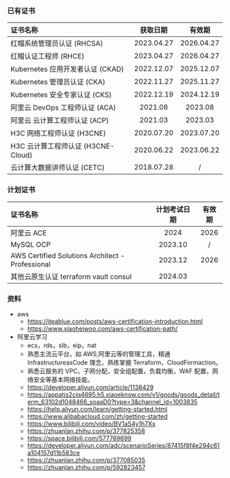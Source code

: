 ### 已有证书

| 证书名称                           |  获取日期  |   有效期   |
| :--------------------------------- | :--------: | :--------: |
| 红帽系统管理员认证 (RHCSA)         | 2023.04.27 | 2026.04.27 |
| 红帽认证工程师 (RHCE)              | 2023.04.27 | 2026.04.27 |
| Kubernetes 应用开发者认证 (CKAD)   | 2022.12.07 | 2025.12.07 |
| Kubernetes 管理员认证 (CKA)        | 2022.11.27 | 2025.11.27 |
| Kubernetes 安全专家认证 (CKS)      | 2022.12.19 | 2024.12.19 |
| 阿里云 DevOps 工程师认证 (ACA)     |  2021.08   |  2023.08   |
| 阿里云 云计算工程师认证 (ACP)      |  2021.03   |  2023.03   |
| H3C 网络工程师认证 (H3CNE)         | 2020.07.20 | 2023.07.20 |
| H3C 云计算工程师认证 (H3CNE-Cloud) | 2020.06.22 | 2023.06.22 |
| 云计算大数据讲师认证 (CETC)        | 2018.07.28 |     /      |

### 计划证书

| 证书名称                                               | 计划考试日期 | 有效期 |
| :----------------------------------------------------- | :----------: | :----: |
| 阿里云 ACE                                             |     2024     |  2026  |
| MySQL OCP                                              |   2023.10    |   /    |
| AWS Certified Solutions Architect - Professional       |   2023.12    |  2026  |
| 其他云原生认证  terraform vault consul  |   2024.03    |        |

### 资料

- aws
  - https://iteablue.com/posts/aws-certification-introduction.html
  - https://www.xiaoheiwoo.com/aws-certification-path/
- 阿里云学习
  - ecs，rds，slb，eip，nat
  - 熟悉主流云平台，如 AWS,阿里云等的管理工具，精通 InfrastructureasCode 理念，熟练掌握 Terraform，CloudFormaction。
  - 熟悉云服务的 VPC，子网分配，安全组配置，负载均衡，WAF 配置，网络安全等基本网络技能。
  - https://developer.aliyun.com/article/1138429
  - https://appatjs2ciq4695.h5.xiaoeknow.com/v1/goods/goods_detail/term_63102d1048466_soaaD0?type=3&channel_id=1003835
  - https://help.aliyun.com/learn/getting-started.html
  - https://www.alibabacloud.com/zh/getting-started
  - https://www.bilibili.com/video/BV1aS4y1h7Xx
  - https://zhuanlan.zhihu.com/p/377825358
  - https://space.bilibili.com/577769699
  - https://developer.aliyun.com/adc/scenarioSeries/87415f8f4e294c61a104157d11b583ce
  - https://zhuanlan.zhihu.com/p/377085035
  - https://zhuanlan.zhihu.com/p/592823457
